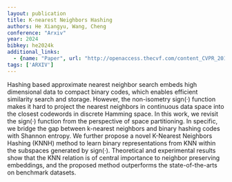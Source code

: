 ```yaml
---
layout: publication
title: K-nearest Neighbors Hashing
authors: He Xiangyu, Wang, Cheng
conference: "Arxiv"
year: 2024
bibkey: he2024k
additional_links:
  - {name: "Paper", url: "http://openaccess.thecvf.com/content_CVPR_2019/papers/He_K-Nearest_Neighbors_Hashing_CVPR_2019_paper.pdf"}
tags: ['ARXIV']
---
```

Hashing based approximate nearest neighbor search embeds high dimensional data to compact binary codes, which
enables efficient similarity search and storage. However,
the non-isometry sign(·) function makes it hard to project
the nearest neighbors in continuous data space into the
closest codewords in discrete Hamming space. In this work,
we revisit the sign(·) function from the perspective of space partitioning.
In specific, we bridge the gap between
k-nearest neighbors and binary hashing codes with Shannon entropy. We further propose a novel K-Nearest Neighbors Hashing (KNNH) method to learn binary representations from KNN within the subspaces generated by sign(·).
Theoretical and experimental results show that the KNN relation is of central importance to neighbor preserving embeddings, and the proposed method outperforms the state-of-the-arts on benchmark datasets.
